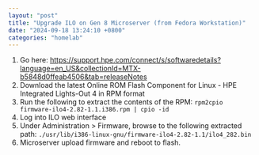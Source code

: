 ```yaml
---
layout: "post"
title: "Upgrade ILO on Gen 8 Microserver (from Fedora Workstation)"
date: "2024-09-18 13:24:10 +0800"
categories: "homelab"
---
```


1. Go here: https://support.hpe.com/connect/s/softwaredetails?language=en_US&collectionId=MTX-b5848d0ffeab4506&tab=releaseNotes
1. Download the latest Online ROM Flash Component for Linux - HPE Integrated Lights-Out 4 in RPM format
1. Run the following to extract the contents of the RPM: `rpm2cpio firmware-ilo4-2.82-1.1.i386.rpm | cpio -id`
1. Log into ILO web interface
1. Under Administration > Firmware, browse to the following extracted path: `./usr/lib/i386-linux-gnu/firmware-ilo4-2.82-1.1/ilo4_282.bin`
1. Microserver upload firmware and reboot to flash.

